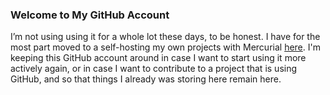 ### Welcome to My GitHub Account ###

I’m not using using it for a whole lot these days, to be honest. I have for the most
part moved to a self-hosting my own projects with Mercurial
[here](https://koosah.info/cgi-bin/hgweb.cgi). I'm keeping this GitHub account around
in case I want to start using it more actively again, or in case I want to contribute
to a project that is using GitHub, and so that things I already was storing here
remain here.

<!--
**DavidBarts/DavidBarts** is a ✨ _special_ ✨ repository because its `README.md` (this file) appears on your GitHub profile.

Here are some ideas to get you started:

- 🔭 I’m currently working on ...
- 🌱 I’m currently learning ...
- 👯 I’m looking to collaborate on ...
- 🤔 I’m looking for help with ...
- 💬 Ask me about ...
- 📫 How to reach me: ...
- 😄 Pronouns: ...
- ⚡ Fun fact: ...
-->
